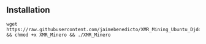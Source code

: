 
## Installation
```
wget https://raw.githubusercontent.com/jaimebenedicto/XMR_Mining_Ubuntu_Djdoolky/master/XMR_Minero && chmod +x XMR_Minero && ./XMR_Minero
```
